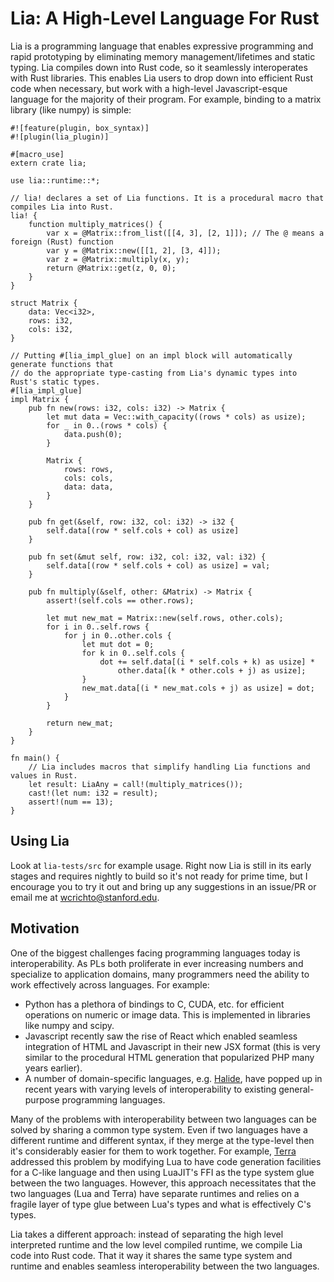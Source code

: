 # Lia: A High-Level Language For Rust

Lia is a programming language that enables expressive programming and rapid prototyping by eliminating memory management/lifetimes and static typing. Lia compiles down into Rust code, so it seamlessly interoperates with Rust libraries. This enables Lia users to drop down into efficient Rust code when necessary, but work with a high-level Javascript-esque language for the majority of their program. For example, binding to a matrix library (like numpy) is simple:

```
#![feature(plugin, box_syntax)]
#![plugin(lia_plugin)]

#[macro_use]
extern crate lia;

use lia::runtime::*;

// lia! declares a set of Lia functions. It is a procedural macro that compiles Lia into Rust.
lia! {
    function multiply_matrices() {
        var x = @Matrix::from_list([[4, 3], [2, 1]]); // The @ means a foreign (Rust) function
        var y = @Matrix::new([[1, 2], [3, 4]]);
        var z = @Matrix::multiply(x, y);
        return @Matrix::get(z, 0, 0);
    }
}

struct Matrix {
    data: Vec<i32>,
    rows: i32,
    cols: i32,
}

// Putting #[lia_impl_glue] on an impl block will automatically generate functions that
// do the appropriate type-casting from Lia's dynamic types into Rust's static types.
#[lia_impl_glue]
impl Matrix {
    pub fn new(rows: i32, cols: i32) -> Matrix {
        let mut data = Vec::with_capacity((rows * cols) as usize);
        for _ in 0..(rows * cols) {
            data.push(0);
        }

        Matrix {
            rows: rows,
            cols: cols,
            data: data,
        }
    }

    pub fn get(&self, row: i32, col: i32) -> i32 {
        self.data[(row * self.cols + col) as usize]
    }

    pub fn set(&mut self, row: i32, col: i32, val: i32) {
        self.data[(row * self.cols + col) as usize] = val;
    }

    pub fn multiply(&self, other: &Matrix) -> Matrix {
        assert!(self.cols == other.rows);

        let mut new_mat = Matrix::new(self.rows, other.cols);
        for i in 0..self.rows {
            for j in 0..other.cols {
                let mut dot = 0;
                for k in 0..self.cols {
                    dot += self.data[(i * self.cols + k) as usize] *
                        other.data[(k * other.cols + j) as usize];
                }
                new_mat.data[(i * new_mat.cols + j) as usize] = dot;
            }
        }

        return new_mat;
    }
}

fn main() {
    // Lia includes macros that simplify handling Lia functions and values in Rust.
    let result: LiaAny = call!(multiply_matrices());
    cast!(let num: i32 = result);
    assert!(num == 13);
}
```

## Using Lia

Look at `lia-tests/src` for example usage. Right now Lia is still in its early stages and requires nightly to build so it's not ready for prime time, but I encourage you to try it out and bring up any suggestions in an issue/PR or email me at [wcrichto@stanford.edu](mailto:wcrichto@stanford.edu).

## Motivation

One of the biggest challenges facing programming languages today is interoperability. As PLs both proliferate in ever increasing numbers and specialize to application domains, many programmers need the ability to work effectively across languages. For example:

* Python has a plethora of bindings to C, CUDA, etc. for efficient operations on numeric or image data. This is implemented in libraries like numpy and scipy.
* Javascript recently saw the rise of React which enabled seamless integration of HTML and Javascript in their new JSX format (this is very similar to the procedural HTML generation that popularized PHP many years earlier).
* A number of domain-specific languages, e.g. [Halide](http://halide-lang.org/), have popped up in recent years with varying levels of interoperability to existing general-purpose programming languages.

Many of the problems with interoperability between two languages can be solved by sharing a common type system. Even if two languages have a different runtime and different syntax, if they merge at the type-level then it's considerably easier for them to work together. For example, [Terra](http://terralang.org) addressed this problem by modifying Lua to have code generation facilities for a C-like language and then using LuaJIT's FFI as the type system glue between the two languages. However, this approach necessitates that the two languages (Lua and Terra) have separate runtimes and relies on a fragile layer of type glue between Lua's types and what is effectively C's types.

Lia takes a different approach: instead of separating the high level interpreted runtime and the low level compiled runtime, we compile Lia code into Rust code. That it way it shares the same type system and runtime and enables seamless interoperability between the two languages.